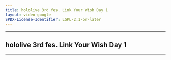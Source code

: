 ```yaml
---
title: hololive 3rd fes. Link Your Wish Day 1
layout: video-google
SPDX-License-Identifier: LGPL-2.1-or-later
---
```


---

## hololive 3rd fes. Link Your Wish Day 1

<div class="container">
  <video-js id="my-video" class="vjs-fluid vjs-layout-medium" controls preload="auto" poster="https://xx58j-my.sharepoint.com/:i:/g/personal/akunanime_xx58j_onmicrosoft_com/EZHfnFdHg61BpIgym0BCefsBnNKNnhaptShHyr8BucyibA?download=1">
    <source src="https://xx58j-my.sharepoint.com/:v:/g/personal/peekaboo_xx58j_onmicrosoft_com/Ed_iIz5E6gJOobC1R8yHU_8B_zuS7qJR-6FgLkMv8EDaWQ?download=1" type="video/mp4"/>
  </video-js>
</div>

---